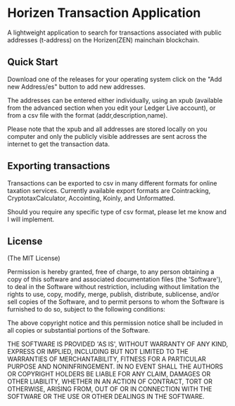 # Horizen Transaction Application

A lightweight application to search for transactions associated with public addresses (t-address) on the Horizen(ZEN) mainchain blockchain.

## Quick Start

Download one of the releases for your operating system click on the "Add new Address/es" button to add new addresses.

The addresses can be entered either individually, using an xpub (available from the advanced section when you edit your Ledger Live account), or from a csv file with the format (addr,description,name).  

Please note that the xpub and all addresses are stored locally on you computer and only the publicly visible addresses are sent across the internet to get the transaction data.

## Exporting transactions

Transactions can be exported to csv in many different formats for online taxation services.
Currently available export formats are Cointracking, CryptotaxCalculator, Accointing, Koinly, and Unformatted.

Should you require any specific type of csv format, please let me know and I will implement.

## License
(The MIT License)

Permission is hereby granted, free of charge, to any person obtaining
a copy of this software and associated documentation files (the
'Software'), to deal in the Software without restriction, including
without limitation the rights to use, copy, modify, merge, publish,
distribute, sublicense, and/or sell copies of the Software, and to
permit persons to whom the Software is furnished to do so, subject to
the following conditions:

The above copyright notice and this permission notice shall be
included in all copies or substantial portions of the Software.

THE SOFTWARE IS PROVIDED 'AS IS', WITHOUT WARRANTY OF ANY KIND,
EXPRESS OR IMPLIED, INCLUDING BUT NOT LIMITED TO THE WARRANTIES OF
MERCHANTABILITY, FITNESS FOR A PARTICULAR PURPOSE AND NONINFRINGEMENT.
IN NO EVENT SHALL THE AUTHORS OR COPYRIGHT HOLDERS BE LIABLE FOR ANY
CLAIM, DAMAGES OR OTHER LIABILITY, WHETHER IN AN ACTION OF CONTRACT,
TORT OR OTHERWISE, ARISING FROM, OUT OF OR IN CONNECTION WITH THE
SOFTWARE OR THE USE OR OTHER DEALINGS IN THE SOFTWARE.
